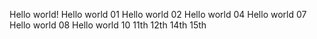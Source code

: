 Hello world!
Hello world 01
Hello world 02
Hello world 04
Hello world 07
Hello world 08
Hello world 10
11th
12th
14th
15th
